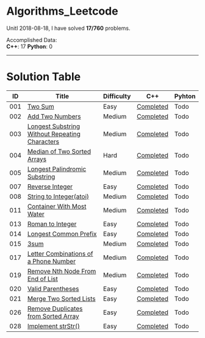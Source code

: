 # Algorithms_Leetcode
Unitl 2018-08-18, I have solved **17/760** problems.

Accomplished Data:  
**C++**: 17 
**Python**: 0

-------------------
# Solution Table
| ID | Title | Difficulty | C++ | Pyhton |
|----|-------|------------|-----|--------|
| 001 | [Two Sum](https://leetcode.com/problems/two-sum/description/) | Easy | [Completed](https://github.com/Rookie39/Algorithms_Leetcode/blob/master/001_Two_Sum/Two_Sum.cpp) | Todo |
| 002 | [Add Two Numbers](https://leetcode.com/problems/add-two-numbers/description/) | Medium | [Completed](https://github.com/Rookie39/Algorithms_Leetcode/blob/master/002_Add_Two_Numbers/Add_Two_Numbers.cpp) | Todo |
| 003 | [Longest Substring Without Repeating Characters](https://leetcode.com/problems/longest-substring-without-repeating-characters/description/) | Medium | [Completed](https://github.com/Rookie39/Algorithms_Leetcode/blob/master/003_Longest_Substring_Without_Repeating_Characters/Longest_Substring_Without_Repeating_Characters.cpp) | Todo |
| 004 | [Median of Two Sorted Arrays](https://leetcode.com/problems/median-of-two-sorted-arrays/description/) | Hard | [Completed](https://github.com/Rookie39/Algorithms_Leetcode/blob/master/004_Median_of_Two_Sorted_Arrays/Median_of_Two_Sorted_Arrays.cpp) | Todo |
| 005 | [Longest Palindromic Substring](https://leetcode.com/problems/longest-palindromic-substring/description/) | Medium | [Completed](https://github.com/Rookie39/Algorithms_Leetcode/blob/master/005_Longest_Palindromic_Substring/Longest_Palindromic_Substring.cpp) | Todo |
| 007 | [Reverse Integer](https://leetcode.com/problems/reverse-integer/description/) | Easy | [Completed](https://github.com/Rookie39/Algorithms_Leetcode/blob/master/007_Reverse_Integer/Reverse_Integer.cpp) | Todo |
| 008 | [String to Integer(atoi)](https://leetcode.com/problems/string-to-integer-atoi/description/) | Medium | [Completed](https://github.com/Rookie39/Algorithms_Leetcode/blob/master/008_String_to_Integer/String_to_Integer.cpp) | Todo |
| 011 | [Container With Most Water](https://leetcode.com/problems/container-with-most-water/description/) | Medium | [Completed](https://github.com/Rookie39/Algorithms_Leetcode/blob/master/011_Container_With_Most_Water/Container_With_Most_Water.cpp) | Todo |
| 013 | [Roman to Integer](https://leetcode.com/problems/roman-to-integer/description/) | Easy | [Completed](https://github.com/Rookie39/Algorithms_Leetcode/blob/master/013_Roman_to_Integer/Roman_to_Integer.cpp) | Todo |
| 014 | [Longest Common Prefix](https://leetcode.com/problems/longest-common-prefix/description/) | Easy | [Completed](https://github.com/Rookie39/Algorithms_Leetcode/blob/master/014_Longest_Common_Prefix/Longest_Common_Prefix.cpp) | Todo |
| 015 | [3sum](https://leetcode.com/problems/3sum/description/) | Medium | [Completed](https://github.com/Rookie39/Algorithms_Leetcode/blob/master/015_3Sum/3Sum.cpp) | Todo |
| 017 | [Letter Combinations of a Phone Number](https://leetcode.com/problems/letter-combinations-of-a-phone-number/description/) | Medium | [Completed](https://github.com/Rookie39/Algorithms_Leetcode/blob/master/017_Letter_Combinations_of_a_Phone_Number/Letter_Combinations_of_a_Phone_Number.cpp) | Todo |
| 019 | [Remove Nth Node From End of List](https://leetcode.com/problems/remove-nth-node-from-end-of-list/description/) | Medium | [Completed](https://github.com/Rookie39/Algorithms_Leetcode/blob/master/019_Remove_Nth_Node_From_End_of_List/Remove_Nth_Node_From_End_of_List.cpp) | Todo |
| 020 | [Valid Parentheses](https://leetcode.com/problems/valid-parentheses/description/) | Easy | [Completed](https://github.com/Rookie39/Algorithms_Leetcode/blob/master/020_Valid_Parentheses/Valid_Parentheses.cpp) | Todo |
| 021 | [Merge Two Sorted Lists](https://leetcode.com/problems/merge-two-sorted-lists/description/) | Easy | [Completed](https://github.com/Rookie39/Algorithms_Leetcode/blob/master/021_Merge_Two_Sorted_Lists/Merge_Two_Sorted_Lists.cpp) | Todo |
| 026 | [Remove Duplicates from Sorted Array](https://leetcode.com/problems/remove-duplicates-from-sorted-array/description/) | Easy | [Completed](https://github.com/Rookie39/Algorithms_Leetcode/blob/master/026_Remove_Duplicates_from_Sorted_Array/Remove_Duplicates_from_Sorted_Array.cpp) | Todo |
| 028 | [Implement strStr()](https://leetcode.com/problems/implement-strstr/description/) | Easy | [Completed](https://github.com/Rookie39/Algorithms_Leetcode/blob/master/028_Implement_strStr()/Implement_strStr().cpp) | Todo |
